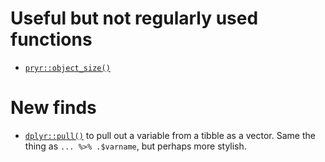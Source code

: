# Useful but not regularly used functions

- [`pryr::object_size()`](http://adv-r.had.co.nz/memory.html)


# New finds

- [`dplyr::pull()`](http://dplyr.tidyverse.org/reference/pull.html) to pull out a variable from a tibble as a vector. Same the thing as `... %>% .$varname`, but perhaps more stylish.
